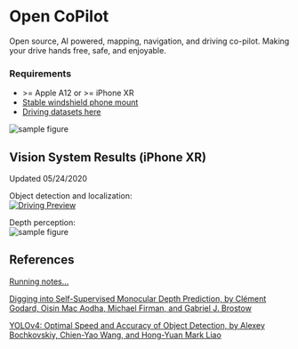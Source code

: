 # Open CoPilot
Open source, AI powered, mapping, navigation, and driving co-pilot. Making your drive hands free, safe, and enjoyable.

### Requirements
* \>= Apple A12 or \>= iPhone XR
* [Stable windshield phone mount](https://www.amazon.com/gp/product/B076B27WP6/ref=ppx_yo_dt_b_asin_title_o02_s00?ie=UTF8&psc=1)
* [Driving datasets here](https://bit.ly/3g9T9Ak)

![sample figure](https://github.com/blakete/Open-CoPilot/blob/master/pictures/phone-mounted-vertical.png)

## Vision System Results (iPhone XR)
Updated 05/24/2020<br/>

Object detection and localization:<br/>
[![Driving Preview](https://github.com/blakete/Open-CoPilot/blob/master/pictures/click-to-play-demo.png)](https://youtu.be/mBYH2uKsEzM "Open CoPilot Preview")

Depth perception:<br/>
![sample figure](https://github.com/blakete/Open-CoPilot/blob/master/initial-results.gif)

## References
[Running notes...](https://docs.google.com/document/d/1BoW7_TKAKsI0n-vwv7Fziyctg6jCQ8d4w3IcRLpaUX8/edit?usp=sharing)

[Digging into Self-Supervised Monocular Depth Prediction, by Clément Godard, Oisin Mac Aodha, Michael Firman, and Gabriel J. Brostow](https://github.com/nianticlabs/monodepth2)

[YOLOv4: Optimal Speed and Accuracy of Object Detection, by Alexey Bochkovskiy, Chien-Yao Wang, and Hong-Yuan Mark Liao](https://arxiv.org/abs/2004.10934)



